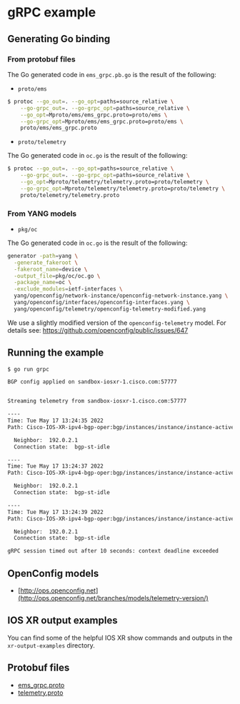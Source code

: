 # gRPC example

## Generating Go binding

### From protobuf files

The Go generated code in `ems_grpc.pb.go` is the result of the following:

- `proto/ems`

```bash
$ protoc --go_out=. --go_opt=paths=source_relative \
    --go-grpc_out=. --go-grpc_opt=paths=source_relative \
    --go_opt=Mproto/ems/ems_grpc.proto=proto/ems \
    --go-grpc_opt=Mproto/ems/ems_grpc.proto=proto/ems \
    proto/ems/ems_grpc.proto
```

- `proto/telemetry`

The Go generated code in `oc.go` is the result of the following:

```bash
$ protoc --go_out=. --go_opt=paths=source_relative \
    --go-grpc_out=. --go-grpc_opt=paths=source_relative \
    --go_opt=Mproto/telemetry/telemetry.proto=proto/telemetry \
    --go-grpc_opt=Mproto/telemetry/telemetry.proto=proto/telemetry \
    proto/telemetry/telemetry.proto
```

### From YANG models

- `pkg/oc`

The Go generated code in `oc.go` is the result of the following:

```bash
generator -path=yang \
  -generate_fakeroot \
  -fakeroot_name=device \
  -output_file=pkg/oc/oc.go \
  -package_name=oc \
  -exclude_modules=ietf-interfaces \
  yang/openconfig/network-instance/openconfig-network-instance.yang \
  yang/openconfig/interfaces/openconfig-interfaces.yang \
  yang/openconfig/telemetry/openconfig-telemetry-modified.yang
```

We use a slightly modified version of the `openconfig-telemetry` model. For details see: https://github.com/openconfig/public/issues/647

## Running the example

```bash
$ go run grpc

BGP config applied on sandbox-iosxr-1.cisco.com:57777


Streaming telemetry from sandbox-iosxr-1.cisco.com:57777

----
Time: Tue May 17 13:24:35 2022
Path: Cisco-IOS-XR-ipv4-bgp-oper:bgp/instances/instance/instance-active/default-vrf/afs/af/neighbor-af-table/neighbor

  Neighbor:  192.0.2.1
  Connection state:  bgp-st-idle

----
Time: Tue May 17 13:24:37 2022
Path: Cisco-IOS-XR-ipv4-bgp-oper:bgp/instances/instance/instance-active/default-vrf/afs/af/neighbor-af-table/neighbor

  Neighbor:  192.0.2.1
  Connection state:  bgp-st-idle

----
Time: Tue May 17 13:24:39 2022
Path: Cisco-IOS-XR-ipv4-bgp-oper:bgp/instances/instance/instance-active/default-vrf/afs/af/neighbor-af-table/neighbor

  Neighbor:  192.0.2.1
  Connection state:  bgp-st-idle

gRPC session timed out after 10 seconds: context deadline exceeded
```

## OpenConfig models

- [http://ops.openconfig.net](http://ops.openconfig.net/branches/models/telemetry-version/)

## IOS XR output examples

You can find some of the helpful IOS XR show commands and outputs in the `xr-output-examples` directory. 

## Protobuf files

- [ems_grpc.proto](https://github.com/ios-xr/model-driven-telemetry/blob/master/protos/732/mdt_grpc_dialin/ems_grpc.proto)
- [telemetry.proto](https://github.com/ios-xr/model-driven-telemetry/blob/master/protos/732/telemetry.proto)
